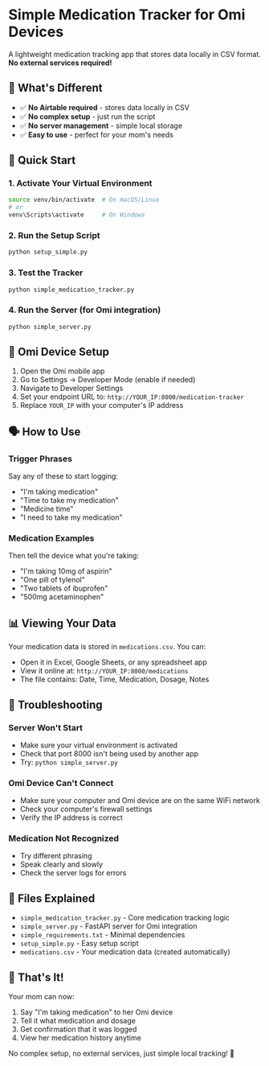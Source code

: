 # Simple Medication Tracker for Omi Devices

A lightweight medication tracking app that stores data locally in CSV format. **No external services required!**

## 🎯 What's Different

- ✅ **No Airtable required** - stores data locally in CSV
- ✅ **No complex setup** - just run the script
- ✅ **No server management** - simple local storage
- ✅ **Easy to use** - perfect for your mom's needs

## 🚀 Quick Start

### 1. Activate Your Virtual Environment
```bash
source venv/bin/activate  # On macOS/Linux
# or
venv\Scripts\activate     # On Windows
```

### 2. Run the Setup Script
```bash
python setup_simple.py
```

### 3. Test the Tracker
```bash
python simple_medication_tracker.py
```

### 4. Run the Server (for Omi integration)
```bash
python simple_server.py
```

## 📱 Omi Device Setup

1. Open the Omi mobile app
2. Go to Settings → Developer Mode (enable if needed)
3. Navigate to Developer Settings
4. Set your endpoint URL to: `http://YOUR_IP:8000/medication-tracker`
5. Replace `YOUR_IP` with your computer's IP address

## 🗣️ How to Use

### Trigger Phrases
Say any of these to start logging:
- "I'm taking medication"
- "Time to take my medication"
- "Medicine time"
- "I need to take my medication"

### Medication Examples
Then tell the device what you're taking:
- "I'm taking 10mg of aspirin"
- "One pill of tylenol"
- "Two tablets of ibuprofen"
- "500mg acetaminophen"

## 📊 Viewing Your Data

Your medication data is stored in `medications.csv`. You can:
- Open it in Excel, Google Sheets, or any spreadsheet app
- View it online at: `http://YOUR_IP:8000/medications`
- The file contains: Date, Time, Medication, Dosage, Notes

## 🔧 Troubleshooting

### Server Won't Start
- Make sure your virtual environment is activated
- Check that port 8000 isn't being used by another app
- Try: `python simple_server.py`

### Omi Device Can't Connect
- Make sure your computer and Omi device are on the same WiFi network
- Check your computer's firewall settings
- Verify the IP address is correct

### Medication Not Recognized
- Try different phrasing
- Speak clearly and slowly
- Check the server logs for errors

## 📁 Files Explained

- `simple_medication_tracker.py` - Core medication tracking logic
- `simple_server.py` - FastAPI server for Omi integration
- `simple_requirements.txt` - Minimal dependencies
- `setup_simple.py` - Easy setup script
- `medications.csv` - Your medication data (created automatically)

## 🎉 That's It!

Your mom can now:
1. Say "I'm taking medication" to her Omi device
2. Tell it what medication and dosage
3. Get confirmation that it was logged
4. View her medication history anytime

No complex setup, no external services, just simple local tracking! 🎯

